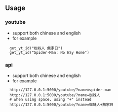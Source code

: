 ## Usage

### youtube

- support both chinese and english
- for example
```
  get_yt_id("蜘蛛人 無家日")
  get_yt_id("Spider-Man: No Way Home")
```

### api

- support both chinese and english
- for example
```
  http://127.0.0.1:5000/youtube/?name=spider-man
  http://127.0.0.1:5000/youtube/?name=蜘蛛人
  # when using space, using "+" instead
  http://127.0.0.1:5000/youtube/?name=蜘蛛人+無家日
```
